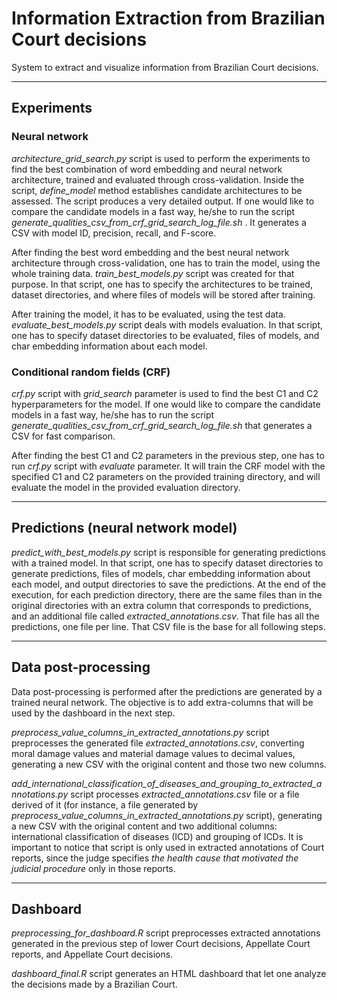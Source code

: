 # Information Extraction from Brazilian Court decisions

System to extract and visualize information from Brazilian Court decisions.

---

## Experiments

### Neural network

*architecture_grid_search.py* script is used to perform the experiments to find the best combination of word embedding and neural network architecture, trained and evaluated through cross-validation. Inside the script, *define_model* method establishes candidate architectures to be assessed. The script produces a very detailed output. If one would like to compare the candidate models in a fast way, he/she to run the script *generate_qualities_csv_from_crf_grid_search_log_file.sh* . It generates a CSV with model ID, precision, recall, and F-score.

After finding the best word embedding and the best neural network architecture through cross-validation, one has to train the model, using the whole training data. *train_best_models.py* script was created for that purpose. In that script, one has to specify the architectures to be trained, dataset directories, and where files of models will be stored after training.

After training the model, it has to be evaluated, using the test data. *evaluate_best_models.py* script deals with models evaluation. In that script, one has to specify dataset directories to be evaluated, files of models, and char embedding information about each model.

### Conditional random fields (CRF)

*crf.py* script with *grid_search* parameter is used to find the best C1 and C2 hyperparameters for the model. If one would like to compare the candidate models in a fast way, he/she has to run the script *generate_qualities_csv_from_crf_grid_search_log_file.sh* that generates a CSV for fast comparison.

After finding the best C1 and C2 parameters in the previous step, one has to run *crf.py* script with *evaluate* parameter. It will train the CRF model with the specified C1 and C2 parameters on the provided training directory, and will evaluate the model in the provided evaluation directory.

---

## Predictions (neural network model)

*predict_with_best_models.py* script is responsible for generating predictions with a trained model. In that script, one has to specify dataset directories to generate predictions, files of models, char embedding information about each model, and output directories to save the predictions. At the end of the execution, for each prediction directory, there are the same files than in the original directories with an extra column that corresponds to predictions, and an additional file called *extracted_annotations.csv*. That file has all the predictions, one file per line. That CSV file is the base for all following steps.

---

## Data post-processing

Data post-processing is performed after the predictions are generated by a trained neural network. The objective is to add extra-columns that will be used by the dashboard in the next step. 

*preprocess_value_columns_in_extracted_annotations.py* script preprocesses the generated file *extracted_annotations.csv*, converting moral damage values and material damage values to decimal values, generating a new CSV with the original content and those two new columns. 

*add_international_classification_of_diseases_and_grouping_to_extracted_annotations.py* script processes *extracted_annotations.csv* file or a file derived of it (for instance, a file generated by *preprocess_value_columns_in_extracted_annotations.py* script), generating a new CSV with the original content and two additional columns: international classification of diseases (ICD) and grouping of ICDs. It is important to notice that script is only used in extracted annotations of Court reports, since the judge specifies *the health cause that motivated the judicial procedure* only in those reports.

---

## Dashboard

*preprocessing_for_dashboard.R* script preprocesses extracted annotations generated in the previous step of lower Court decisions, Appellate Court reports, and Appellate Court decisions.

*dashboard_final.R* script generates an HTML dashboard that let one analyze the decisions made by a Brazilian Court.
